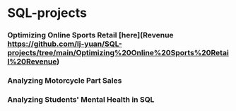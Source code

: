 # SQL-projects


### Optimizing Online Sports Retail [here](Revenue https://github.com/lj-yuan/SQL-projects/tree/main/Optimizing%20Online%20Sports%20Retail%20Revenue)

### Analyzing Motorcycle Part Sales 

### Analyzing Students' Mental Health in SQL
